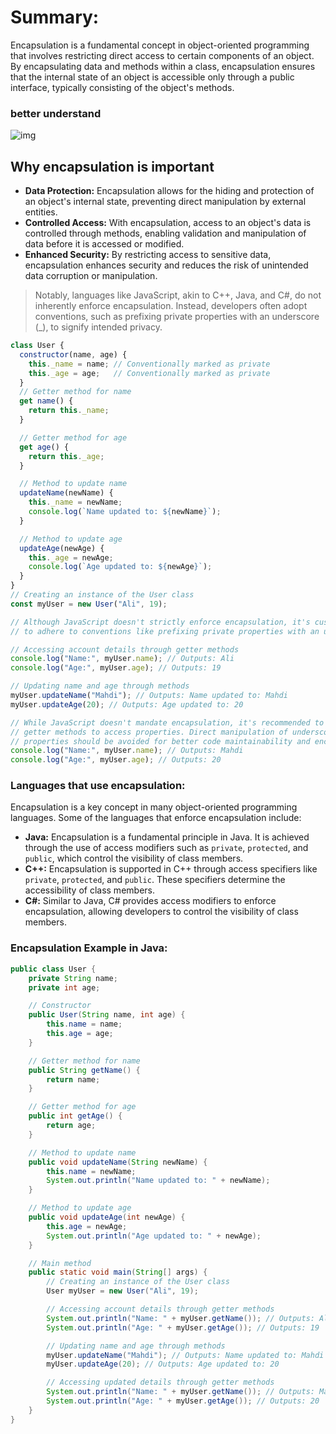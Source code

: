 # Summary:

Encapsulation is a fundamental concept in object-oriented programming that involves restricting direct access to certain components of an object. By encapsulating data and methods within a class, encapsulation ensures that the internal state of an object is accessible only through a public interface, typically consisting of the object's methods.

### better understand

![img](https://www.geekboots.com/_next/image?url=https%3A%2F%2Fcdn.geekboots.com%2Fgeek%2Fconcept-of-encapsulation-in-oops-hero-1654943920329.webp&w=1080&q=75)

## Why encapsulation is important

- **Data Protection:** Encapsulation allows for the hiding and protection of an object's internal state, preventing direct manipulation by external entities.
- **Controlled Access:** With encapsulation, access to an object's data is controlled through methods, enabling validation and manipulation of data before it is accessed or modified.
- **Enhanced Security:** By restricting access to sensitive data, encapsulation enhances security and reduces the risk of unintended data corruption or manipulation.

> Notably, languages like JavaScript, akin to C++, Java, and C#, do not inherently enforce encapsulation. Instead, developers often adopt conventions, such as prefixing private properties with an underscore (_), to signify intended privacy.

```javascript
class User {
  constructor(name, age) {
    this._name = name; // Conventionally marked as private
    this._age = age;   // Conventionally marked as private
  }
  // Getter method for name
  get name() {
    return this._name;
  }

  // Getter method for age
  get age() {
    return this._age;
  }

  // Method to update name
  updateName(newName) {
    this._name = newName;
    console.log(`Name updated to: ${newName}`);
  }

  // Method to update age
  updateAge(newAge) {
    this._age = newAge;
    console.log(`Age updated to: ${newAge}`);
  }
}
// Creating an instance of the User class
const myUser = new User("Ali", 19);

// Although JavaScript doesn't strictly enforce encapsulation, it's customary
// to adhere to conventions like prefixing private properties with an underscore (_).

// Accessing account details through getter methods
console.log("Name:", myUser.name); // Outputs: Ali
console.log("Age:", myUser.age); // Outputs: 19

// Updating name and age through methods
myUser.updateName("Mahdi"); // Outputs: Name updated to: Mahdi
myUser.updateAge(20); // Outputs: Age updated to: 20

// While JavaScript doesn't mandate encapsulation, it's recommended to utilize
// getter methods to access properties. Direct manipulation of underscore-prefixed
// properties should be avoided for better code maintainability and encapsulation.
console.log("Name:", myUser.name); // Outputs: Mahdi
console.log("Age:", myUser.age); // Outputs: 20
```

### Languages that use encapsulation:

Encapsulation is a key concept in many object-oriented programming languages. Some of the languages that enforce encapsulation include:

- **Java:** Encapsulation is a fundamental principle in Java. It is achieved through the use of access modifiers such as `private`, `protected`, and `public`, which control the visibility of class members.
- **C++:** Encapsulation is supported in C++ through access specifiers like `private`, `protected`, and `public`. These specifiers determine the accessibility of class members.
- **C#:** Similar to Java, C# provides access modifiers to enforce encapsulation, allowing developers to control the visibility of class members.

### Encapsulation Example in Java:

```java
public class User {
    private String name;
    private int age;

    // Constructor
    public User(String name, int age) {
        this.name = name;
        this.age = age;
    }

    // Getter method for name
    public String getName() {
        return name;
    }

    // Getter method for age
    public int getAge() {
        return age;
    }

    // Method to update name
    public void updateName(String newName) {
        this.name = newName;
        System.out.println("Name updated to: " + newName);
    }

    // Method to update age
    public void updateAge(int newAge) {
        this.age = newAge;
        System.out.println("Age updated to: " + newAge);
    }

    // Main method
    public static void main(String[] args) {
        // Creating an instance of the User class
        User myUser = new User("Ali", 19);

        // Accessing account details through getter methods
        System.out.println("Name: " + myUser.getName()); // Outputs: Ali
        System.out.println("Age: " + myUser.getAge()); // Outputs: 19

        // Updating name and age through methods
        myUser.updateName("Mahdi"); // Outputs: Name updated to: Mahdi
        myUser.updateAge(20); // Outputs: Age updated to: 20

        // Accessing updated details through getter methods
        System.out.println("Name: " + myUser.getName()); // Outputs: Mahdi
        System.out.println("Age: " + myUser.getAge()); // Outputs: 20
    }
}
```